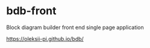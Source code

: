 # bdb-front
Block diagram builder front end single page application


https://oleksii-pi.github.io/bdb/
